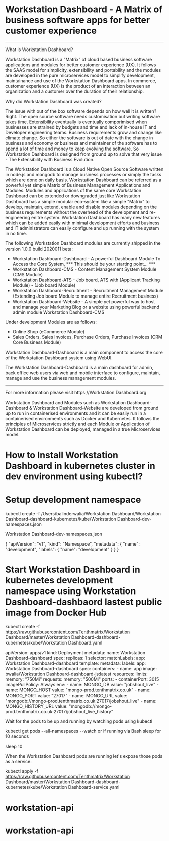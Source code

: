 # Workstation Dashboard - A Matrix of business software apps for better customer experience

------------------------------------------------------

What is Workstation Dashboard?

Workstation Dashboard is a “Matrix“ of cloud based business software applications and modules for better customer experience (UX). It follows the SAAS model for simplicity, extensibility and portability and the modules are developed in the pure microservices model to simplify development, maintainance and use of the Workstation Dashboard apps. In commerce, customer experience (UX) is the product of an interaction between an organization and a customer over the duration of their relationship.

Why did Workstation Dashboard was created?

The issue with out of the box software depends on how well it is written? Right. The open source software needs customisation but writing software takes time. Extensibility eventually is eventually comporimised when businesses are strained by budgets and time and lack of in-house IT and Developer engineering teams. Business requirements grow and change like climate change. So either the software is out of date with the change in business and economy or business and maintainer of the software has to spend a lot of time and money to keep evolving the software. So Workstation Dashboard is designed from ground up to solve that very issue - The Extensibility with Business Evolution.

The Workstation Dashboard is a Cloud Native Open Source Software written in node.js and mongodb to manage business processes or simply the tasks which are done on daily basis. Workstation Dashboard can be referred as a powerful yet simple Matrix of Business Management Applications and Modules. Modules and applications of the same core Workstation Dashboard can be extended or downgraded just like Workstation Dashboard has a simple modular eco-system like a simple "Matrix" to develop, maintain, extend, enable and disable modules depending on the business requirements without the overhead of the development and re-engineering enitre system. Workstation Dashboard has many new features which can be added easily with minimal development efforts and business and IT administrators can easily configure and up running with the system in no time.

The following Workstation Dashboard modules are currently shipped in the version 1.0.0 build 2020011 beta:

- Workstation Dashboard-Dashboard - A powerful Dashboard Module To Access the Core System, *** This should be your starting point... ***
- Workstation Dashboard-CMS - Content Management System Module (CMS Module)
- Workstation Dashboard-ATS - Job board, ATS with (Applicant Tracking Module) - (Job board Module)
- Workstation Dashboard-Recruitment - Recruitment Management Module (Extending Job board Module to manage entire Recruitment business)
- Workstation Dashboard-Website - A simple yet powerful way to host and manage your Marketing Blog or a website using powerful backend admin module Workstation Dashboard-CMS

Under development Modules are as follows:

- Online Shop (eCommerce Module)
- Sales Orders, Sales Invoices, Purchase Orders, Purchase Invoices (CRM Core Business Module)

Workstation Dashboard-Dashboard is a main component to access the core of the Workstation Dashboard system using WebUI.

The Workstation Dashboard-Dashboard is a main dashboard for admin, back office web users via web and mobile interface to configure, maintain, manage and use the business management  modules.

------------------------------------------------------

For more information please visit https://Workstation Dashboard.org

Workstation Dashboard and Modules such as Workstation Dashboard-Dashboard & Workstation Dashboard-Website are developed from ground up to run in containerised environments and it can be easily run in a containerised environments such as Docker and Kubernetes. It follows the principles of Microservices strictly and each Module or Application of Workstation Dashboard can be deployed, managed in a true Microservices model. 


# How to Install Workstation Dashboard in kubernetes cluster in dev environment using kubectl?

# Setup development namespace
kubectl create -f /Users/balinderwalia/Workstation Dashboard/Workstation Dashboard-dashboard-kubernetes/kube/Workstation Dashboard-dev-namespaces.json

Workstation Dashboard-dev-namespaces.json

{
  "apiVersion": "v1",
  "kind": "Namespace",
  "metadata": {
    "name": "development",
    "labels": {
      "name": "development"
    }
  }
}

# Start Workstation Dashboard in kubernetes development namespace using Workstation Dashboard-dashbaord lastest public image from Docker Hub

kubectl create -f https://raw.githubusercontent.com/Tenthmatrix/Workstation Dashboard/master/Workstation Dashboard-dashboard-kubernetes/kube/Workstation Dashboard.yaml

apiVersion: apps/v1
kind: Deployment
metadata:
  name: Workstation Dashboard-dashboard
spec:
  replicas: 1
  selector:
    matchLabels:
      app: Workstation Dashboard-dashboard
  template:
    metadata:
      labels:
        app: Workstation Dashboard-dashboard
    spec:
      containers:
        - name: app
          image: bwalia/Workstation Dashboard-dashboard-js:latest
          resources:
            limits:
              memory: "750Mi"
            requests:
              memory: "500Mi"
          ports:
            - containerPort: 3015
          imagePullPolicy: Always
          env:
            - name: MONGO_DB
              value: "jobshout_live"
            - name: MONGO_HOST
              value: "mongo-prod.tenthmatrix.co.uk"
            - name: MONGO_PORT
              value: "27017"
            - name: MONGO_URL
              value: "mongodb://mongo-prod.tenthmatrix.co.uk:27017/jobshout_live"
            - name: MONGO_HISTORY_URL
              value: "mongodb://mongo-prod.tenthmatrix.co.uk:27017/jobshout_live_history"

Wait for the pods to be up and running by watching pods using kubectl

kubectl get pods --all-namespaces --watch or if running via Bash sleep for 10 seconds

sleep 10

When the Workstation Dashboard pods are running let's expose those pods as a service:

kubectl apply -f https://raw.githubusercontent.com/Tenthmatrix/Workstation Dashboard/master/Workstation Dashboard-dashboard-kubernetes/kube/Workstation Dashboard-service.yaml





# workstation-api
# workstation-api
